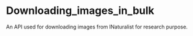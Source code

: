 # Downloading_images_in_bulk
An API used for downloading images from INaturalist for research purpose.
